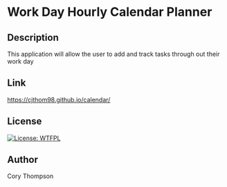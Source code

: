 # Work Day Hourly Calendar Planner

## Description
This application will allow the user to add and track tasks through out their work day

## Link
https://cjthom98.github.io/calendar/

## License

[![License: WTFPL](https://img.shields.io/badge/License-WTFPL-brightgreen.svg)](http://www.wtfpl.net/about/)

## Author

Cory Thompson
